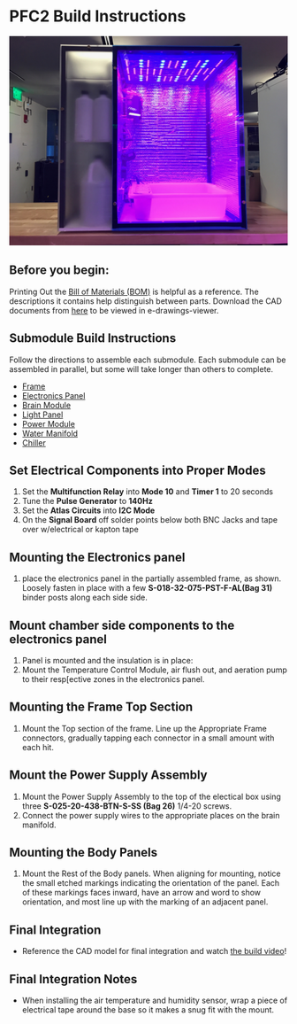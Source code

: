 # PFC2 Build Instructions

![pfc2](Instructions/Photos/pfc2.jpg)


## Before you begin:
Printing Out the [Bill of Materials (BOM)](../BOM/BOM_Master.xlsx) is helpful as a reference. The descriptions it contains help distinguish between parts.
Download the CAD documents from [here](CAD/GrabCAD) to be viewed in e-drawings-viewer.

## Submodule Build Instructions
Follow the directions to assemble each submodule. Each submodule can be assembled in parallel, but some will take longer than others to complete.

- [Frame](./Instructions/frame.md)
- [Electronics Panel](./Instructions/electronics_panel.md)
- [Brain Module](./Instructions/brain_module.md)
- [Light Panel](./Instructions/light_panel.md)
- [Power Module](./Instructions/power_module.md)
- [Water Manifold](./Instructions/water_manifold.md)
- [Chiller](./Instructions/chiller.md)

## Set Electrical Components into Proper Modes
1. Set the **Multifunction Relay** into **Mode 10** and **Timer 1** to 20 seconds
1. Tune the **Pulse Generator** to **140Hz**
1. Set the **Atlas Circuits** into **I2C Mode**
1. On the **Signal Board** off solder points below both BNC Jacks and tape over w/electrical or kapton tape

## Mounting the Electronics panel
1. place the electronics panel in the partially assembled frame, as shown.<!-- TODO: Not shown --> Loosely fasten in place with a few **S-018-32-075-PST-F-AL(Bag 31)** binder posts along each side side.

## Mount chamber side components to the electronics panel
 1. Panel is mounted and the insulation is in place:
 1. Mount the Temperature Control Module, air flush out, and aeration pump to their resp[ective zones in the electronics panel.

## Mounting the Frame Top Section
1. Mount the Top section of the frame. Line up the Appropriate Frame connectors, gradually tapping each connector in a small amount with each hit.

## Mount the Power Supply Assembly
1. Mount the Power Supply Assembly to the top of the electical box using three **S-025-20-438-BTN-S-SS (Bag 26)** 1/4-20 screws.
1. Connect the power supply wires to the appropriate places on the brain manifold.

## Mounting the Body Panels
1. Mount the Rest of the Body panels. When aligning for mounting, notice the small etched markings indicating the orientation of the panel. Each of these markings faces inward, have an arrow and word to show orientation, and most line up with the marking of an adjacent panel.

## Final Integration
- Reference the CAD model for final integration and watch [the build video](https://youtu.be/Uf1FqjcPWsI)!

## Final Integration Notes
 - When installing the air temperature and humidity sensor, wrap a piece of electrical tape around the base so it makes a snug fit with the mount.
